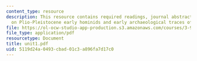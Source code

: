 ```yaml
---
content_type: resource
description: This resource contains required readings, journal abstracts, and synopses
  on Plio-Pleistocene early hominids and early archaeological traces of stone technology.
file: https://ol-ocw-studio-app-production.s3.amazonaws.com/courses/3-986-the-human-past-introduction-to-archaeology-fall-2006/5119d24a0493cbad01c3a896fa7d17c0_unit1.pdf
file_type: application/pdf
resourcetype: Document
title: unit1.pdf
uid: 5119d24a-0493-cbad-01c3-a896fa7d17c0
---
```

